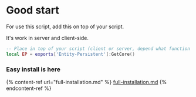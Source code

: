 # Good start

For use this script, add this on top of your script.

It's work in server and client-side.

```lua
-- Place in top of your script (client or server, depend what function you use)
local EP = exports['Entity-Persistent']:GetCore()
```

### Easy install is here

{% content-ref url="full-installation.md" %}
[full-installation.md](full-installation.md)
{% endcontent-ref %}
